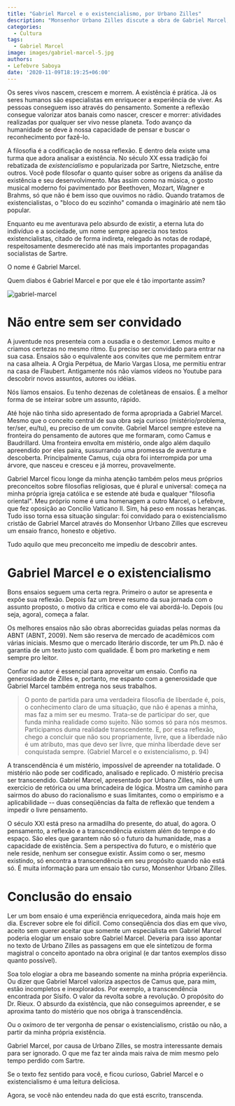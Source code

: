 ```yaml
---
title: "Gabriel Marcel e o existencialismo, por Urbano Zilles"
description: "Monsenhor Urbano Zilles discute a obra de Gabriel Marcel, um filósofo desconhecido na cultura brasileira"
categories:
  - Cultura
tags:
  - Gabriel Marcel
image: images/gabriel-marcel-5.jpg
authors:
- Lefebvre Saboya
date: '2020-11-09T18:19:25+06:00'
---
```


Os seres vivos nascem, crescem e morrem. A existência é prática. Já os seres humanos são especialistas em enriquecer a experiência de viver. As pessoas conseguem isso através do pensamento. Somente a reflexão consegue valorizar atos banais como nascer, crescer e morrer: atividades realizadas por qualquer ser vivo nesse planeta. Todo avanço da humanidade se deve à nossa capacidade de pensar e buscar o reconhecimento por fazê-lo.

A filosofia é a codificação de nossa reflexão. E dentro dela existe uma turma que adora analisar a existência. No século XX essa tradição foi rebatizada de *existencialismo* e popularizada por Sartre, Nietzsche, entre outros. Você pode filosofar o quanto quiser sobre as origens da análise da existência e seu desenvolvimento. Mas assim como na música, o gosto musical moderno foi pavimentado por Beethoven, Mozart, Wagner e Brahms, só que não é bem isso que ouvimos no rádio. Quando tratamos de existencialistas, o "bloco do eu sozinho" comanda o imaginário até nem tão popular.

Enquanto eu me aventurava pelo absurdo de existir, a eterna luta do indivíduo e a sociedade, um nome sempre aparecia nos textos existencialistas, citado de forma indireta, relegado às notas de rodapé, respeitosamente desmerecido até nas mais importantes propagandas socialistas de Sartre.

O nome é Gabriel Marcel.

Quem diabos é Gabriel Marcel e por que ele é tão importante assim?

![gabriel-marcel](/images/gabriel-marcel.jpeg)

# Não entre sem ser convidado

A juventude nos presenteia com a ousadia e o destemor. Lemos muito e criamos certezas no mesmo ritmo. Eu preciso ser convidado para entrar na sua casa. Ensaios são o equivalente aos convites que me permitem entrar na casa alheia. A Orgia Perpétua, de Mario Vargas Llosa, me permitiu entrar na casa de Flaubert. Antigamente nós não víamos vídeos no Youtube para descobrir novos assuntos, autores ou idéias.

Nós líamos ensaios. Eu tenho dezenas de coletâneas de ensaios. É a melhor forma de se inteirar sobre um assunto, rápido.

Até hoje não tinha sido apresentado de forma apropriada a Gabriel Marcel. Mesmo que o conceito central de sua obra seja curioso (mistério/problema, ter/ser, eu/tu), eu preciso de um convite. Gabriel Marcel sempre esteve na fronteira do pensamento de autores que me formaram, como Camus e Baudrillard. Uma fronteira envolta em mistério, onde algo além daquilo apreendido por eles paira, sussurrando uma promessa de aventura e descoberta. Principalmente Camus, cuja obra foi interrompida por uma árvore, que nasceu e cresceu e já morreu, provavelmente.

Gabriel Marcel ficou longe da minha atenção também pelos meus próprios preconceitos sobre filosofias religiosas, que é plural e universal: começa na minha própria igreja católica e se estende até buda e qualquer "filosofia oriental". Meu próprio nome é uma homenagem a outro Marcel, o Lefebvre, que fez oposição ao Concílio Vaticano II. Sim, há peso em nossas heranças. Tudo isso torna essa situação singular: foi convidado para o existencialismo cristão de Gabriel Marcel através do Monsenhor Urbano Zilles que escreveu um ensaio franco, honesto e objetivo.

Tudo aquilo que meu preconceito me impediu de descobrir antes.

# Gabriel Marcel e o existencialismo

Bons ensaios seguem uma certa regra. Primeiro o autor se apresenta e expõe sua reflexão. Depois faz um breve resumo da sua jornada com o assunto proposto, o motivo da crítica e como ele vai abordá-lo. Depois (ou seja, agora), começa a falar.

Os melhores ensaios não são obras aborrecidas guiadas pelas normas da ABNT (ABNT, 2009). Nem são reserva de mercado de acadêmicos com várias iniciais. Mesmo que o mercado literário discorde, ter um Ph.D. não é garantia de um texto justo com qualidade. É bom pro marketing e nem sempre pro leitor.

Confiar no autor é essencial para aproveitar um ensaio. Confio na generosidade de Zilles e, portanto, me espanto com a generosidade que Gabriel Marcel também entrega nos seus trabalhos.

> O ponto de partida para uma verdadeira filosofia de liberdade é, pois, o conhecimento claro de uma situação, que não é apenas a minha, mas faz a mim ser eu mesmo. Trata-se de participar do ser, que funda minha realidade como sujeito. Não somos só para nós mesmos. Participamos duma realidade transcendente. E, por essa reflexão, chego a concluir que não sou propriamente, livre, que a liberdade não é um atributo, mas que devo ser livre, que minha liberdade deve ser conquistada sempre. (Gabriel Marcel e o existencialismo, p. 94)

A transcendência é um mistério, impossível de apreender na totalidade. O mistério não pode ser codificado, analisado e replicado. O mistério precisa ser transcendido. Gabriel Marcel, apresentado por Urbano Zilles, não é um exercício de retórica ou uma brincadeira de lógica. Mostra um caminho para sairmos do abuso do racionalismo e suas limitantes, como o empirismo e a aplicabilidade -- duas conseqüências da falta de reflexão que tendem a impedir o livre pensamento.

O século XXI está preso na armadilha do presente, do atual, do agora. O pensamento, a reflexão e a transcendência existem além do tempo e do espaço. São eles que garantem não só o futuro da humanidade, mas a capacidade de existência. Sem a perspectiva do futuro, e o mistério que nele reside, nenhum ser consegue existir. Assim como o ser, mesmo existindo, só encontra a transcendência em seu propósito quando não está só. É muita informação para um ensaio tão curso, Monsenhor Urbano Zilles.

# Conclusão do ensaio

Ler um bom ensaio é uma experiência enriquecedora, ainda mais hoje em dia. Escrever sobre ele foi difícil. Como conseqüência dos dias em que vivo, aceito sem querer aceitar que somente um especialista em Gabriel Marcel poderia elogiar um ensaio sobre Gabriel Marcel. Deveria para isso apontar no texto de Urbano Zilles as passagens em que ele sintetizou de forma magistral o conceito apontado na obra original (e dar tantos exemplos disso quanto possível).

Soa tolo elogiar a obra me baseando somente na minha própria experiência. Ou dizer que Gabriel Marcel valoriza aspectos de Camus que, para mim, estão incompletos e inexplorados. Por exemplo, a transcendência encontrada por Sísifo. O valor da revolta sobre a revolução. O propósito do Dr. Rieux. O absurdo da existência, que não conseguimos apreender, e se aproxima tanto do mistério que nos obriga à transcendência.

Ou o oxímoro de ter vergonha de pensar o existencialismo, cristão ou não, a partir da minha própria existência.

Gabriel Marcel, por causa de Urbano Zilles, se mostra interessante demais para ser ignorado. O que me faz ter ainda mais raiva de mim mesmo pelo tempo perdido com Sartre.

Se o texto fez sentido para você, e ficou curioso, Gabriel Marcel e o existencialismo é uma leitura deliciosa.

Agora, se você não entendeu nada do que está escrito, transcenda.